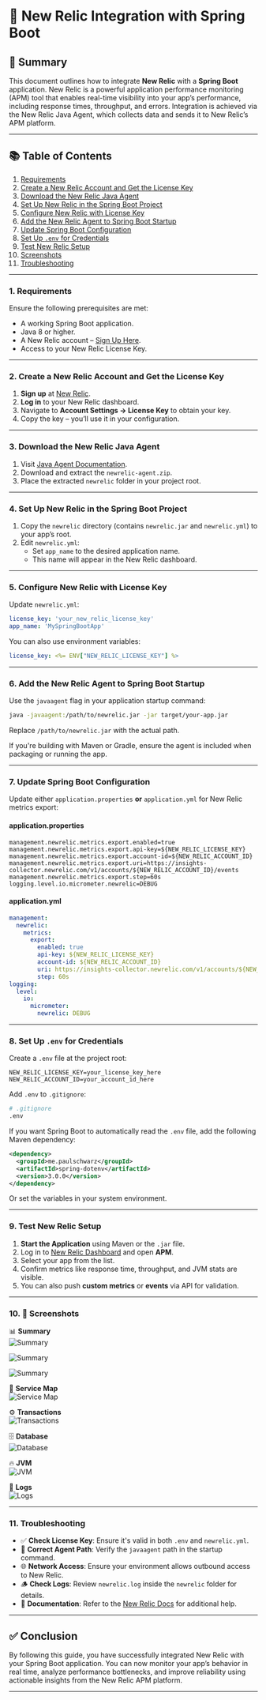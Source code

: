 # 📌 New Relic Integration with Spring Boot

## 📝 Summary

This document outlines how to integrate **New Relic** with a **Spring Boot** application. New Relic is a powerful application performance monitoring (APM) tool that enables real-time visibility into your app’s performance, including response times, throughput, and errors. Integration is achieved via the New Relic Java Agent, which collects data and sends it to New Relic’s APM platform.

---

## 📚 Table of Contents

1. [Requirements](#1-requirements)  
2. [Create a New Relic Account and Get the License Key](#2-create-a-new-relic-account-and-get-the-license-key)  
3. [Download the New Relic Java Agent](#3-download-the-new-relic-java-agent)  
4. [Set Up New Relic in the Spring Boot Project](#4-set-up-new-relic-in-the-spring-boot-project)  
5. [Configure New Relic with License Key](#5-configure-new-relic-with-license-key)  
6. [Add the New Relic Agent to Spring Boot Startup](#6-add-the-new-relic-agent-to-spring-boot-startup)  
7. [Update Spring Boot Configuration](#7-update-spring-boot-configuration)  
8. [Set Up `.env` for Credentials](#8-set-up-env-for-credentials)  
9. [Test New Relic Setup](#9-test-new-relic-setup)  
10. [Screenshots](#10-screenshots)  
11. [Troubleshooting](#11-troubleshooting)  

---

### 1. Requirements

Ensure the following prerequisites are met:

- A working Spring Boot application.
- Java 8 or higher.
- A New Relic account – [Sign Up Here](https://newrelic.com/).
- Access to your New Relic License Key.

---

### 2. Create a New Relic Account and Get the License Key

1. **Sign up** at [New Relic](https://newrelic.com/signup).  
2. **Log in** to your New Relic dashboard.  
3. Navigate to **Account Settings → License Key** to obtain your key.  
4. Copy the key – you’ll use it in your configuration.

---

### 3. Download the New Relic Java Agent

1. Visit [Java Agent Documentation](https://docs.newrelic.com/docs/infrastructure/infrastructure-agent/windows-installation/windows-msi-installer/).  
2. Download and extract the `newrelic-agent.zip`.  
3. Place the extracted `newrelic` folder in your project root.

---

### 4. Set Up New Relic in the Spring Boot Project

1. Copy the `newrelic` directory (contains `newrelic.jar` and `newrelic.yml`) to your app’s root.  
2. Edit `newrelic.yml`:  
   - Set `app_name` to the desired application name.  
   - This name will appear in the New Relic dashboard.

---

### 5. Configure New Relic with License Key

Update `newrelic.yml`:

```yaml
license_key: 'your_new_relic_license_key'
app_name: 'MySpringBootApp'
```

You can also use environment variables:

```yaml
license_key: <%= ENV["NEW_RELIC_LICENSE_KEY"] %>
```

---

### 6. Add the New Relic Agent to Spring Boot Startup

Use the `javaagent` flag in your application startup command:

```bash
java -javaagent:/path/to/newrelic.jar -jar target/your-app.jar
```

Replace `/path/to/newrelic.jar` with the actual path.

If you're building with Maven or Gradle, ensure the agent is included when packaging or running the app.

---

### 7. Update Spring Boot Configuration

Update either `application.properties` **or** `application.yml` for New Relic metrics export:

#### application.properties

```properties
management.newrelic.metrics.export.enabled=true
management.newrelic.metrics.export.api-key=${NEW_RELIC_LICENSE_KEY}
management.newrelic.metrics.export.account-id=${NEW_RELIC_ACCOUNT_ID}
management.newrelic.metrics.export.uri=https://insights-collector.newrelic.com/v1/accounts/${NEW_RELIC_ACCOUNT_ID}/events
management.newrelic.metrics.export.step=60s
logging.level.io.micrometer.newrelic=DEBUG
```

#### application.yml

```yaml
management:
  newrelic:
    metrics:
      export:
        enabled: true
        api-key: ${NEW_RELIC_LICENSE_KEY}
        account-id: ${NEW_RELIC_ACCOUNT_ID}
        uri: https://insights-collector.newrelic.com/v1/accounts/${NEW_RELIC_ACCOUNT_ID}/events
        step: 60s
logging:
  level:
    io:
      micrometer:
        newrelic: DEBUG
```

---

### 8. Set Up `.env` for Credentials

Create a `.env` file at the project root:

```env
NEW_RELIC_LICENSE_KEY=your_license_key_here
NEW_RELIC_ACCOUNT_ID=your_account_id_here
```

Add `.env` to `.gitignore`:

```bash
# .gitignore
.env
```

If you want Spring Boot to automatically read the `.env` file, add the following Maven dependency:

```xml
<dependency>
  <groupId>me.paulschwarz</groupId>
  <artifactId>spring-dotenv</artifactId>
  <version>3.0.0</version>
</dependency>
```

Or set the variables in your system environment.

---

### 9. Test New Relic Setup

1. **Start the Application** using Maven or the `.jar` file.  
2. Log in to [New Relic Dashboard](https://one.newrelic.com/) and open **APM**.  
3. Select your app from the list.  
4. Confirm metrics like response time, throughput, and JVM stats are visible.  
5. You can also push **custom metrics** or **events** via API for validation.

---

### 10. 📸 Screenshots

📊 **Summary**  
![Summary](/assets/summary1.png)  

![Summary](/assets/summary2.png)  

![Summary](/assets/summary3.png) 

🧩 **Service Map**  
![Service Map](/assets/servicemap.png)  

⚙️ **Transactions**  
![Transactions](/assets/transactions.png)  

🗄️ **Database**  
![Database](/assets/database.png)  

🔥 **JVM**  
![JVM](/assets/jvm.png)  

🧾 **Logs**  
![Logs](/assets/logs.png)  

---

### 11. Troubleshooting

- ✅ **Check License Key**: Ensure it's valid in both `.env` and `newrelic.yml`.  
- 📂 **Correct Agent Path**: Verify the `javaagent` path in the startup command.  
- 🌐 **Network Access**: Ensure your environment allows outbound access to New Relic.  
- 🪵 **Check Logs**: Review `newrelic.log` inside the `newrelic` folder for details.  
- 📖 **Documentation**: Refer to the [New Relic Docs](https://docs.newrelic.com/) for additional help.

---

## ✅ Conclusion

By following this guide, you have successfully integrated New Relic with your Spring Boot application. You can now monitor your app’s behavior in real time, analyze performance bottlenecks, and improve reliability using actionable insights from the New Relic APM platform.

---
